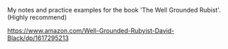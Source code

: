 My notes and practice examples for the book 'The Well Grounded Rubist'. (Highly recommend)

https://www.amazon.com/Well-Grounded-Rubyist-David-Black/dp/1617295213
